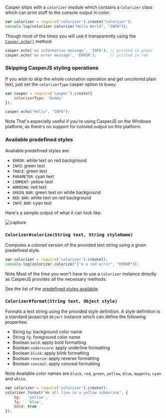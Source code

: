 Casper ships with a `colorizer` module which contains a `Colorizer`
class which can print stuff to the console output in color:

```javascript
var colorizer = require('colorizer').create('Colorizer');
console.log(colorizer.colorize("Hello World", "INFO"));
```

Though most of the times you will use it transparently using the
[`Casper.echo()`](api.html#echo) method:

```javascript
casper.echo('an informative message', 'INFO'); // printed in green
casper.echo('an error message', 'ERROR');      // printed in red
```

<h3 id="colorizer.Dummy">Skipping CasperJS styling operations</h3>

If you wish to skip the whole coloration operation and get uncolored plain text, just set the
`colorizerType` casper option to `Dummy`:

```javascript
var casper = require('casper').create({
    colorizerType: 'Dummy'
});

casper.echo("Hello", "INFO");
```

<span class="label label-info">Note</span>
That's especially useful if you're using CasperJS on the Windows platform, as there's no support
for colored output on this platform.

<h3 id="colorizer.styles">Available predefined styles</h3>

Available predefined styles are:

- `ERROR`: white text on red background
- `INFO`: green text
- `TRACE`: green text
- `PARAMETER`: cyan text
- `COMMENT`: yellow text
- `WARNING`: red text
- `GREEN_BAR`: green text on white background
- `RED_BAR`: white text on red background
- `INFO_BAR`: cyan text

Here's a sample output of what it can look like:

![capture](images/colorizer.png)

<h3 id="colorizer.colorize"><code>Colorizer#colorize(String text, String styleName)</code></h3>

Computes a colored version of the provided text string using a given
predefined style.

```javascript
var colorizer = require('colorizer').create();
console.log(colorizer.colorize("I'm a red error", "ERROR"));
```

<span class="label label-info">Note</span>
Most of the time you won't have to use a `Colorizer` instance directly as CasperJS provides all the
necessary methods.

See the list of the [predefined styles available](#colorizer.styles).

<h3 id="colorizer.format"><code>Colorizer#format(String text, Object style)</code></h3>

Formats a text string using the provided style definition. A style
definition is a standard javascript `Object` instance which can define
the following properties:

- String `bg`: background color name
- String `fg`: foreground color name
- Boolean `bold`: apply bold formatting
- Boolean `underscore`: apply underline formatting
- Boolean `blink`: apply blink formatting
- Boolean `reverse`: apply reverse formatting
- Boolean `conceal`: apply conceal formatting

<span class="label label-info">Note</span> Available color names are `black`,
`red`, `green`, `yellow`, `blue`, `magenta`, `cyan` and `white`.

```javascript
var colorizer = require('colorizer').create();
colorizer.format("We all live in a yellow submarine", {
    bg:   'yellow',
    fg:   'blue',
    bold: true
});
```
